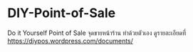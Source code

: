 # DIY-Point-of-Sale
Do it Yourself Point of Sale จุดขายหน้าร้าน ทำด้วยตัวเอง
ดูรายละเอียดที่ https://diypos.wordpress.com/documents/

